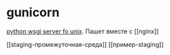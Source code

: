 # gunicorn

[python wsgi server fo unix](https://gunicorn.org/). Пашет вместе с [[nginx]]

[[staging-промежуточная-среда]]
[[пример-staging]]
